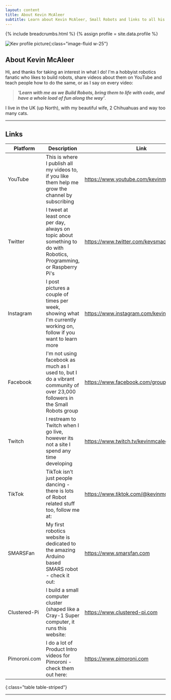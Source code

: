 ```yaml
---
layout: content
title: About Kevin McAleer
subtitle: Learn about Kevin McAleer, Small Robots and links to all his social media
---
```


{% include breadcrumbs.html %}
{% assign profile = site.data.profile %}

![Kev profile picture]({{profile.image}}){:class="image-fluid w-25"}

## About Kevin McAleer

Hi, and thanks for taking an interest in what I do!
I'm a hobbyist robotics fanatic who likes to build robots, share videos about them on YouTube and teach people how to do the same, or as I say on every video:

> ***'Learn with me as we Build Robots, bring them to life with code, and have a whole load of fun along the way'***.

I live in the UK (up North), with my beautiful wife, 2 Chihuahuas and way too many cats.

---

## Links

Platform | Description                                                                                        | Link
---------|----------------------------------------------------------------------------------------------------|-----------------------------------------
YouTube  | This is where I publish all my videos to, if you like them help me grow the channel by subscribing | <https://www.youtube.com/kevinmcaleer28>
Twitter | I tweet at least once per day, always on topic about something to do with Robotics, Programming, or Raspberry Pi's| <https://www.twitter.com/kevsmac>
Instagram| I post pictures a couple of times per week, showing what I'm currently working on, follow if you want to learn more| <https://www.instagram.com/kevinmcaleer>
Facebook| I'm not using facebook as much as I used to, but I do a vibrant community of over 23,000 followers in the Small Robots group| <https://www.facebook.com/groups/smallrobots>
Twitch| I restream to Twitch when I go live, however its not a site I spend any time developing | <https://www.twitch.tv/kevinmcaleer>
TikTok| TikTok isn’t just people dancing - there is lots of Robot related stuff too, follow me at: | <https://www.tiktok.com/@kevinmcaleer6>
SMARSFan|My first robotics website is dedicated to the amazing Arduino based SMARS robot - check it out: | <https://www.smarsfan.com>
Clustered-Pi|I build a small computer cluster (shaped like a Cray-1 Super computer, it runs this website:| <https://www.clustered-pi.com>
Pimoroni.com | I do a lot of Product Intro videos for Pimoroni - check them out here: | <https://www.pimoroni.com>
{:class="table table-striped"}

---